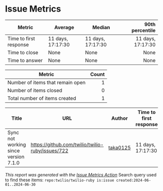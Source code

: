 # Issue Metrics

| Metric | Average | Median | 90th percentile |
| --- | --- | --- | ---: |
| Time to first response | 11 days, 17:17:30 | 11 days, 17:17:30 | 11 days, 17:17:30 |
| Time to close | None | None | None |
| Time to answer | None | None | None |

| Metric | Count |
| --- | ---: |
| Number of items that remain open | 1 |
| Number of items closed | 0 |
| Total number of items created | 1 |

| Title | URL | Author | Time to first response | Time to close | Time to answer |
| --- | --- | --- | --- | --- | --- |
| Sync not working since version 7.1.0 | https://github.com/twilio/twilio-ruby/issues/722 | [taka0125](https://github.com/taka0125) | 11 days, 17:17:30 | None | None |

_This report was generated with the [Issue Metrics Action](https://github.com/github/issue-metrics)_
Search query used to find these items: `repo:twilio/twilio-ruby is:issue created:2024-06-01..2024-06-30`
